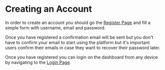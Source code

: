 # Creating an Account

In order to create an account you should go the [Register Page](http://www.aluna.social/register) and fill a simple form with username, email and password.

Once you have registered a confirmation email will be sent but you don't have
to confirm your email to start using the platform but it's important users
confirm their emails in case they want to recover their password later.

Once you have registered you can login on the dashboard from any device by
navigating to the [Login Page](http://www.aluna.social/login).